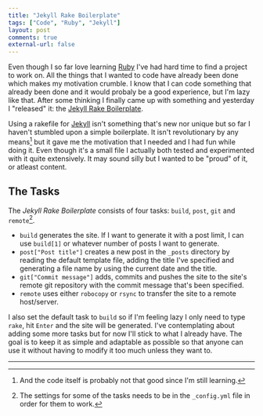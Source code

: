 ```yaml
---
title: "Jekyll Rake Boilerplate"
tags: ["Code", "Ruby", "Jekyll"]
layout: post
comments: true
external-url: false
---
```


Even though I so far love learning [Ruby](http://www.ruby-lang.org/en/) I've had hard time to find a project to work on. All the things that I wanted to code have already been done which makes my motivation crumble. I know that I can code something that already been done and it would probaly be a good experience, but I'm lazy like that. After some thinking I finally came up with something and yesterday I "released" it: the [Jekyll Rake Boilerplate](https://github.com/gummesson/jekyll-rake-boilerplate). 

Using a rakefile for [Jekyll](http://jekyllrb.com/) isn't something that's new nor unique but so far I haven't stumbled upon a simple boilerplate. It isn't revolutionary by any means[^20121226-1] but it gave me the motivation that I needed and I had fun while doing it. Even though it's a small file I actually both tested and experimented with it quite extensively. It may sound silly but I wanted to be "proud" of it, or atleast content.

## The Tasks

The *Jekyll Rake Boilerplate* consists of four tasks: `build`, `post`, `git` and `remote`[^20121226-2].

- `build` generates the site. If I want to generate it with a post limit, I can use `build[1]` or whatever number of posts I want to generate. 
- `post["Post title"]` creates a new post in the `_posts` directory by reading the default template file, adding the title I've specified and generating a file name by using the current date and the title.
- `git["Commit message"]` adds, commits and pushes the site to the site's remote git repository with the commit message that's been specified.
- `remote` uses either `robocopy` or `rsync` to transfer the site to a remote host/server.

I also set the default task to `build` so if I'm feeling lazy I only need to type `rake`, hit `Enter` and the site will be generated. I've contemplating about adding some more tasks but for now I'll stick to what I already have. The goal is to keep it as simple and adaptable as possible so that anyone can use it without having to modify it too much unless they want to.

* * *

[^20121226-1]: And the code itself is probably not that good since I'm still learning.
[^20121226-2]: The settings for some of the tasks needs to be in the `_config.yml` file in order for them to work.
